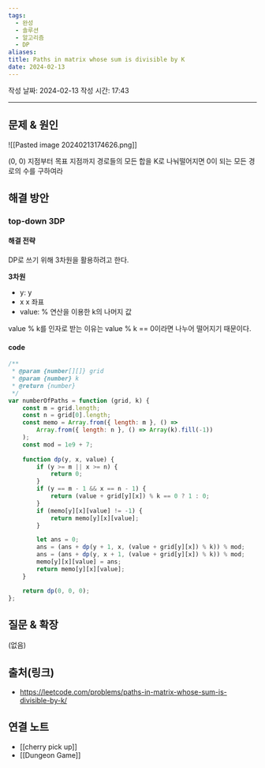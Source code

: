 ```yaml
---
tags:
  - 완성
  - 솔루션
  - 알고리즘
  - DP
aliases: 
title: Paths in matrix whose sum is divisible by K
date: 2024-02-13
---
```

작성 날짜: 2024-02-13
작성 시간: 17:43


----

## 문제 & 원인
![[Pasted image 20240213174626.png]]

(0, 0) 지점부터 목표 지점까지 경로들의 모든 합을 K로 나눠떨어지면 0이 되는 모든 경로의 수를 구하여라
## 해결 방안
### top-down 3DP
#### 해결 전략

DP로 쓰기 위해 3차원을 활용하려고 한다. 

**3차원**
- y: y 
- x x 좌표
- value: % 연산을 이용한 k의 나머지 값

value % k를 인자로 받는 이유는 value % k == 0이라면 나누어 떨어지기 때문이다.


#### code
```js
/**
 * @param {number[][]} grid
 * @param {number} k
 * @return {number}
 */
var numberOfPaths = function (grid, k) {
    const m = grid.length;
    const n = grid[0].length;
    const memo = Array.from({ length: m }, () =>
        Array.from({ length: n }, () => Array(k).fill(-1))
    );
    const mod = 1e9 + 7;
  
    function dp(y, x, value) {
        if (y >= m || x >= n) {
            return 0;
        }
        if (y == m - 1 && x == n - 1) {
            return (value + grid[y][x]) % k == 0 ? 1 : 0;
        }
        if (memo[y][x][value] != -1) {
            return memo[y][x][value];
        }

        let ans = 0;
        ans = (ans + dp(y + 1, x, (value + grid[y][x]) % k)) % mod;
        ans = (ans + dp(y, x + 1, (value + grid[y][x]) % k)) % mod;
        memo[y][x][value] = ans;
        return memo[y][x][value];
    }

    return dp(0, 0, 0);
};
```

## 질문 & 확장

(없음)

## 출처(링크)
- https://leetcode.com/problems/paths-in-matrix-whose-sum-is-divisible-by-k/

## 연결 노트
- [[cherry pick up]]
- [[Dungeon Game]]